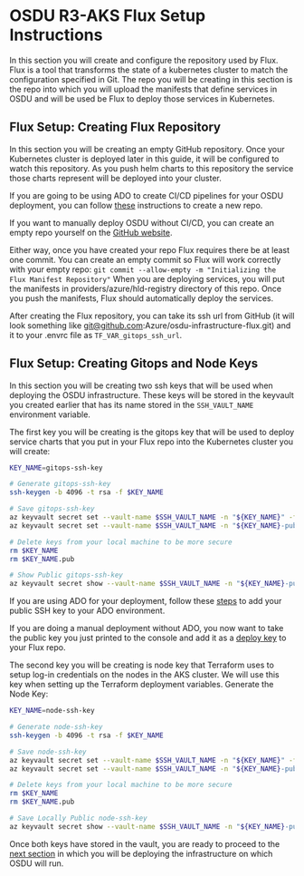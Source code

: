 # OSDU R3-AKS Flux Setup Instructions
In this section you will create and configure the repository used by Flux. Flux is a tool that transforms the state of a kubernetes cluster to match the configuration specified in Git. The repo you will be creating in this section is the repo into which you will upload the manifests that define services in OSDU and will be used be Flux to deploy those services in Kubernetes.

## Flux Setup: Creating Flux Repository
In this section you will be creating an empty GitHub repository. Once your Kubernetes cluster is deployed later in this guide, it will be configured to watch this repository. As you push helm charts to this repository the service those charts represent will be deployed into your cluster.

If you are going to be using ADO to create CI/CD pipelines for your OSDU deployment, you can follow [these](https://docs.microsoft.com/en-us/azure/devops/repos/git/create-new-repo?view=azure-devops) instructions to create a new repo.

If you want to manually deploy OSDU without CI/CD, you can create an empty repo yourself on the [GitHub website](https://github.com/).

Either way, once you have created your repo Flux requires there be at least one commit. You can create an empty commit so Flux will work correctly with your empty repo:
`git commit --allow-empty -m "Initializing the Flux Manifest Repository"`
When you are deploying services, you will put the manifests in providers/azure/hld-registry directory of this repo. Once you push the manifests, Flux should automatically deploy the services.

After creating the Flux repository, you can take its ssh url from GitHub (it will look something like git@github.com:Azure/osdu-infrastructure-flux.git) and it to your .envrc file as `TF_VAR_gitops_ssh_url`.

## Flux Setup: Creating Gitops and Node Keys
In this section you will be creating two ssh keys that will be used when deploying the OSDU infrastructure. These keys will be stored in the keyvault you created earlier that has its name stored in the `SSH_VAULT_NAME` environment variable.

The first key you will be creating is the gitops key that will be used to deploy service charts that you put in your Flux repo into the Kubernetes cluster you will create:
```bash
KEY_NAME=gitops-ssh-key

# Generate gitops-ssh-key
ssh-keygen -b 4096 -t rsa -f $KEY_NAME

# Save gitops-ssh-key
az keyvault secret set --vault-name $SSH_VAULT_NAME -n "${KEY_NAME}" -f "${KEY_NAME}"
az keyvault secret set --vault-name $SSH_VAULT_NAME -n "${KEY_NAME}-pub" -f "${KEY_NAME}.pub"

# Delete keys from your local machine to be more secure
rm $KEY_NAME
rm $KEY_NAME.pub

# Show Public gitops-ssh-key
az keyvault secret show --vault-name $SSH_VAULT_NAME -n "${KEY_NAME}-pub" --query value -otsv
```
If you are using ADO for your deployment, follow these [steps](https://docs.microsoft.com/en-us/azure/devops/repos/git/use-ssh-keys-to-authenticate?view=azure-devops&tabs=current-page#step-2--add-the-public-key-to-azure-devops-servicestfs) to add your public SSH key to your ADO environment.

If you are doing a manual deployment without ADO, you now want to take the public key you just printed to the console and add it as a [deploy key](https://developer.github.com/v3/guides/managing-deploy-keys/#deploy-keys) to your Flux repo.

The second key you will be creating is node key that Terraform uses to setup log-in credentials on the nodes in the AKS cluster. We will use this key when setting up the Terraform deployment variables. Generate the Node Key:

```bash
KEY_NAME=node-ssh-key

# Generate node-ssh-key
ssh-keygen -b 4096 -t rsa -f $KEY_NAME

# Save node-ssh-key
az keyvault secret set --vault-name $SSH_VAULT_NAME -n "${KEY_NAME}" -f "${KEY_NAME}"
az keyvault secret set --vault-name $SSH_VAULT_NAME -n "${KEY_NAME}-pub" -f "${KEY_NAME}.pub"

# Delete keys from your local machine to be more secure
rm $KEY_NAME
rm $KEY_NAME.pub

# Save Locally Public node-ssh-key
az keyvault secret show --vault-name $SSH_VAULT_NAME -n "${KEY_NAME}-pub" --query value -otsv
```
Once both keys have stored in the vault, you are ready to proceed to the [next section](./infrastructure-instructions.md) in which you will be deploying the infrastructure on which OSDU will run.